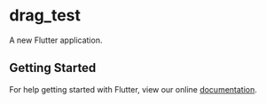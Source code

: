 # drag_test

A new Flutter application.

## Getting Started

For help getting started with Flutter, view our online
[documentation](https://flutter.io/).
